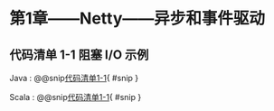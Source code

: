 # 第1章——Netty——异步和事件驱动

## 代码清单 1-1 阻塞 I/O 示例

Java
: @@snip[代码清单1-1](../../main/java/nia/chapter1/javadsl/BlockingIoExample.java){ #snip }

Scala
: @@snip[代码清单1-1](../../main/scala/nia/chapter1/scaladsl/BlockingIoExample.scala){ #snip }

